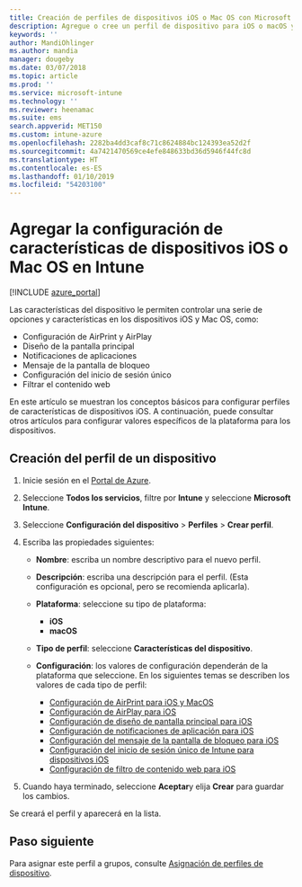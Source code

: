 ```yaml
---
title: Creación de perfiles de dispositivos iOS o Mac OS con Microsoft Intune - Azure |Microsoft Docs
description: Agregue o cree un perfil de dispositivo para iOS o macOS y después configure los valores de AirPrint, AirPlay, diseño de la pantalla principal, notificaciones de aplicaciones, dispositivo compartido, inicio de sesión único y configuración de filtro de contenido web en Microsoft Intune.
keywords: ''
author: MandiOhlinger
ms.author: mandia
manager: dougeby
ms.date: 03/07/2018
ms.topic: article
ms.prod: ''
ms.service: microsoft-intune
ms.technology: ''
ms.reviewer: heenamac
ms.suite: ems
search.appverid: MET150
ms.custom: intune-azure
ms.openlocfilehash: 2282ba4dd3caf8c71c8624884bc124393ea52d2f
ms.sourcegitcommit: 4a7421470569ce4efe848633bd36d5946f44fc8d
ms.translationtype: HT
ms.contentlocale: es-ES
ms.lasthandoff: 01/10/2019
ms.locfileid: "54203100"
---
```

# <a name="add-ios-or-macos-device-feature-settings-in-intune"></a>Agregar la configuración de características de dispositivos iOS o Mac OS en Intune

[!INCLUDE [azure_portal](./includes/azure_portal.md)]

Las características del dispositivo le permiten controlar una serie de opciones y características en los dispositivos iOS y Mac OS, como:

- Configuración de AirPrint y AirPlay
- Diseño de la pantalla principal
- Notificaciones de aplicaciones
- Mensaje de la pantalla de bloqueo
- Configuración del inicio de sesión único
- Filtrar el contenido web

En este artículo se muestran los conceptos básicos para configurar perfiles de características de dispositivos iOS. A continuación, puede consultar otros artículos para configurar valores específicos de la plataforma para los dispositivos.

## <a name="create-a-device-profile"></a>Creación del perfil de un dispositivo

1. Inicie sesión en el [Portal de Azure](https://portal.azure.com).
2. Seleccione **Todos los servicios**, filtre por **Intune** y seleccione **Microsoft Intune**.
3. Seleccione **Configuración del dispositivo** > **Perfiles** > **Crear perfil**.
4. Escriba las propiedades siguientes:

   - **Nombre**: escriba un nombre descriptivo para el nuevo perfil.
   - **Descripción**: escriba una descripción para el perfil. (Esta configuración es opcional, pero se recomienda aplicarla).
   - **Plataforma**: seleccione su tipo de plataforma:
     - **iOS**
     - **macOS**
   - **Tipo de perfil**: seleccione **Características del dispositivo**.
   - **Configuración**: los valores de configuración dependerán de la plataforma que seleccione. En los siguientes temas se describen los valores de cada tipo de perfil:

     - [Configuración de AirPrint para iOS y MacOS](air-print-settings-ios-macos.md)
     - [Configuración de AirPlay para iOS](airplay-settings-ios.md)
     - [Configuración de diseño de pantalla principal para iOS](home-screen-settings-ios.md)
     - [Configuración de notificaciones de aplicación para iOS](app-notification-settings-ios.md)
     - [Configuración del mensaje de la pantalla de bloqueo para iOS](shared-device-settings-ios.md)
     - [Configuración del inicio de sesión único de Intune para dispositivos iOS](sso-ios.md)
     - [Configuración de filtro de contenido web para iOS](web-content-filter-settings-ios.md)

5. Cuando haya terminado, seleccione **Aceptar**y elija **Crear** para guardar los cambios.

Se creará el perfil y aparecerá en la lista.

## <a name="next-step"></a>Paso siguiente

Para asignar este perfil a grupos, consulte [Asignación de perfiles de dispositivo](device-profile-assign.md).